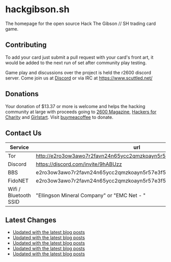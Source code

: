# hackgibson.sh
The homepage for the open source Hack The Gibson // SH trading card game.


## Contributing

To add your card just submit a pull request with your card's front art, it would be added to the next run of set after community play testing.

Game play and discussions over the project is held the r2600 discord server. Come join us at [Discord](https://discord.com/invite/9hABUzz) or via IRC at https://www.scuttled.net/


## Donations

Your donation of $13.37 or more is welcome and helps the hacking community at large with proceeds going to [2600 Magazine](https://2600.com/), [Hackers for Charity](https://hackersforcharity.org) and [Girlstart](https://girlstart.org).  Visit [buymeacoffee](https://www.buymeacoffee.com/hackgibson.sh) to donate.


## Contact Us

Service | url
-|-
Tor | http://e2ro3ow3awo7r2favn24n65ycc2qmzkoayn5r57e3f56nvjwdcgg32ad.onion
Discord | https://discord.com/invite/9hABUzz
BBS | e2ro3ow3awo7r2favn24n65ycc2qmzkoayn5r57e3f56nvjwdcgg32ad.onion:23
FidoNET | e2ro3ow3awo7r2favn24n65ycc2qmzkoayn5r57e3f56nvjwdcgg32ad.onion:24554
Wifi / Bluetooth SSID | "Ellingson Mineral Company" or "EMC Net - <fidonet address>"

## Latest Changes
<!-- BLOG-POST-LIST:START -->
- [Updated with the latest blog posts](https://github.com/DFW2600/hackgibson.sh/commit/1c43244f69c4355099251d9d7f6d106e02547372)
- [Updated with the latest blog posts](https://github.com/DFW2600/hackgibson.sh/commit/2544d2b553780dcdab96f89d720634262ca0cdb3)
- [Updated with the latest blog posts](https://github.com/DFW2600/hackgibson.sh/commit/5a0e611bcd4e9b0106fde72ed7ea5b428323ed7a)
- [Updated with the latest blog posts](https://github.com/DFW2600/hackgibson.sh/commit/f2b0a63ab333846ca66f0bdd6fee0d79aa1ed3e7)
- [Updated with the latest blog posts](https://github.com/DFW2600/hackgibson.sh/commit/09bcf6ae9ec5978f8a7e595cf339e2468846f84e)
<!-- BLOG-POST-LIST:END -->
